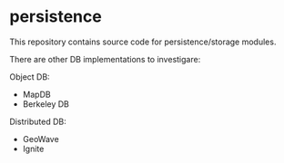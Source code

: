 # persistence

This repository contains source code for persistence/storage modules.

There are other DB implementations to investigare:

Object DB:

  * MapDB
  * Berkeley DB


Distributed DB:

  * GeoWave
  * Ignite
